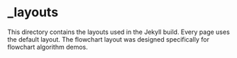 # _layouts

This directory contains the layouts used in the Jekyll build. Every page uses the default layout. The flowchart layout was designed specifically for flowchart algorithm demos.
